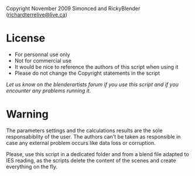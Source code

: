 Copyright November 2009 Simonced and RickyBlender (richardterrelive@live.ca)

# License #
  * For personnal use only
  * Not for commercial use
  * It would be nice to reference the authors of this script when using it
  * Please do not change the Copyright statements in the script

_Let us know on the blenderartists forum if you use this script and if you encounter any problems running it._

# Warning #
The parameters settings and the calculations results are the sole responsabiblity of the user.
The authors can't be taken as responsible in case any external problem occurs like data loss or corruption.

Please, use this script in a dedicated folder and from a blend file adapted to IES reading,
as the scripts delete the content of  the scenes and create everything on the fly.